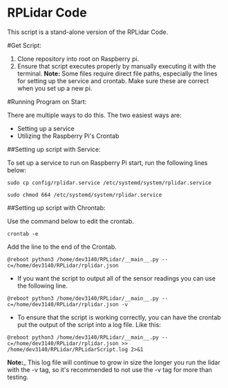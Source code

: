 # RPLidar Code

This script is a stand-alone version of the RPLidar Code.

#Get Script:

 1. Clone repository into root on Raspberry pi.
 2. Ensure that script executes properly by manually executing it with the terminal.
    __Note:__ Some files require direct file paths, especially the lines for setting up the service and crontab. Make sure these are correct when you set up a new pi. 

#Running Program on Start:

There are multiple ways to do this. The two easiest ways are: 
 * Setting up a service
 * Utilizing the Raspberry Pi's Crontab

##Setting up script with Service:

To set up a service to run on Raspberry Pi start, run the following lines below: 
```
sudo cp config/rplidar.service /etc/systemd/system/rplidar.service
```
```
sudo chmod 664 /etc/systemd/system/rplidar.service
```

##Setting up script with Chrontab: 

Use the command below to edit the crontab.
```
crontab -e
```
Add the line to the end of the Crontab.
```
@reboot python3 /home/dev3140/RPLidar/__main__.py --c=/home/dev3140/RPLidar/rplidar.json
```
- If you want the script to output all of the sensor readings you can use the following line.
```
@reboot python3 /home/dev3140/RPLidar/__main__.py --c=/home/dev3140/RPLidar/rplidar.json -v
```
- To ensure that the script is working correctly, you can have the crontab put the output of the script into a log file. Like this:
```
@reboot python3 /home/dev3140/RPLidar/__main__.py --c=/home/dev3140/RPLidar/rplidar.json >> /home/dev3140/RPLidar/RPLidarScript.log 2>&1
```
__Note:___ This log file will continue to grow in size the longer you run the lidar with the -v tag, so it's recommended to not use the -v tag for more than testing.
